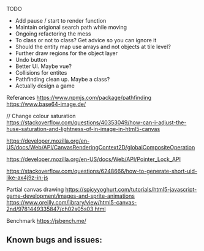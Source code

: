 TODO
- Add pause / start to render function
- Maintain origional search path while moving
- Ongoing refactoring the mess
- To class or not to class? Get advice so you can ignore it
- Should the entity map use arrays and not objects at tile level?
- Further draw regions for the object layer 
- Undo button
- Better UI. Maybe vue?
- Collisions for entites
- Pathfinding clean up. Maybe a class?
- Actually design a game

Referances
https://www.npmjs.com/package/pathfinding
https://www.base64-image.de/

// Change colour saturation
https://stackoverflow.com/questions/40353049/how-can-i-adjust-the-huse-saturation-and-lightness-of-in-image-in-html5-canvas

https://developer.mozilla.org/en-US/docs/Web/API/CanvasRenderingContext2D/globalCompositeOperation

https://developer.mozilla.org/en-US/docs/Web/API/Pointer_Lock_API

https://stackoverflow.com/questions/6248666/how-to-generate-short-uid-like-ax4j9z-in-js

Partial canvas drawing
https://spicyyoghurt.com/tutorials/html5-javascript-game-development/images-and-sprite-animations
https://www.oreilly.com/library/view/html5-canvas-2nd/9781449335847/ch02s05s03.html

Benchmark
https://jsbench.me/

Known bugs and issues:
--

